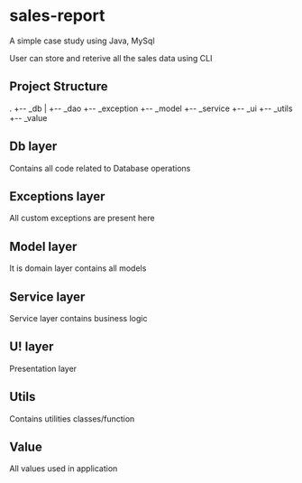 # sales-report
A simple case study using Java, MySql

User can store and reterive all the sales data using CLI

## Project Structure
.
+-- _db
|   +-- _dao 
+-- _exception
+-- _model
+-- _service
+-- _ui
+-- _utils
+-- _value

## Db layer
Contains all code related to Database operations

## Exceptions layer
All custom exceptions are present here

## Model layer
It is domain layer contains all models 

## Service layer
Service layer contains business logic

## U! layer
Presentation layer

## Utils
Contains utilities classes/function

## Value
All values used in application

